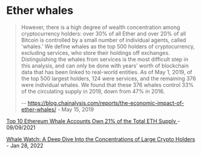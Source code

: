 # Ether whales

> However, there is a high degree of wealth concentration among cryptocurrency holders: over 30% of all Ether and over 20% of all Bitcoin is controlled by a small number of individual agents, called 'whales.'
> We define whales as the top 500 holders of cryptocurrency, excluding services, who store their holdings off exchanges. Distinguishing the whales from services is the most difficult step in this analysis, and can only be done with years’ worth of blockchain data that has been linked to real-world entities. As of May 1, 2019, of the top 500 largest holders, 124 were services, and the remaining 376 were individual whales. We found that these 376 whales control 33% of the circulating supply in 2019, down from 47% in 2016. 
> 
> -- https://blog.chainalysis.com/reports/the-economic-impact-of-ether-whales/ - May 15, 2019

[Top 10 Ethereum Whale Accounts Own 21% of the Total ETH Supply ](https://www.financemagnates.com/cryptocurrency/news/top-10-ethereum-whale-accounts-own-21-of-the-total-eth-supply/) - 09/09/2021

[Whale Watch: A Deep Dive Into the Concentrations of Large Crypto Holders ](https://news.bitcoin.com/whale-watch-a-deep-dive-into-the-concentrations-of-large-crypto-holders/) - Jan 28, 2022